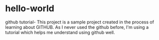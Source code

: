 # hello-world
github tutorial-
This project is a sample project created in the process of learning about GITHUB.
As I never used the github before, I'm using a tutorial which helps me understand using github well.
